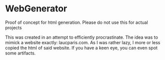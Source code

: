 # WebGenerator
Proof of concept for html generation. Please do not use this for actual projects

This was created in an attempt to efficiently procrastinate. The idea was to mimick a website exactly: laucparis.com. As I was rather lazy, I more or less copied the html of said website. If you have a keen eye, you can even spot some artifacts.

